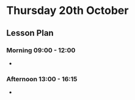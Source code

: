 # Thursday 20th October

## Lesson Plan

### Morning 09:00 - 12:00

+ 

### Afternoon 13:00 - 16:15

+ 
